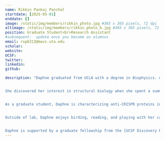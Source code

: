 ```yaml
---
name: Rikkin Pankaj Panchal
startdate: [2025-05-01]
enddate: []
image: /static/img/members/rikkin_photo.jpg #365 x 365 pixels, 72 dpi
altimage: /static/img/members/rikkin_photo_b.jpg #365 x 365 pixels, 72 dpi
position: Graduate Student<br>Research Assistant
#subsequent:  update once you become an alumnus
email: rxp6313@mavs.uta.edu
scholar:
website:
UCSF:
twitter:
linkedin:
github:

description: "Daphne graduated from UCLA with a degree in Biophysics. As an undergraduate, she studied the effects of chaotropes and kosmotropes on protein hydration layers under the guidance of [Dr. Giovanni Zocchi](https://zocchi.physics.ucla.edu).


She discovered her interest in structural biology when she spent a summer working under [Dr. Kliment Verba](https://verbalab.ucsf.edu) at UCSF.


As a graduate student, Daphne is characterizing anti-CRISPR proteins in collaboration with the [Bondy-Denomy Lab](https://bondydenomylab.com/), as well as pursuing structural biology projects related to the phage-bacteria arms race. 


Outside of lab, Daphne enjoys birding, reading, and playing with her cat [Lilly](/pets/#Lilly).


Daphne is supported by a graduate fellowship from the [UCSF Discovery Fellows Program](https://graduate.ucsf.edu/discovery-fellows-program)."
---
```

